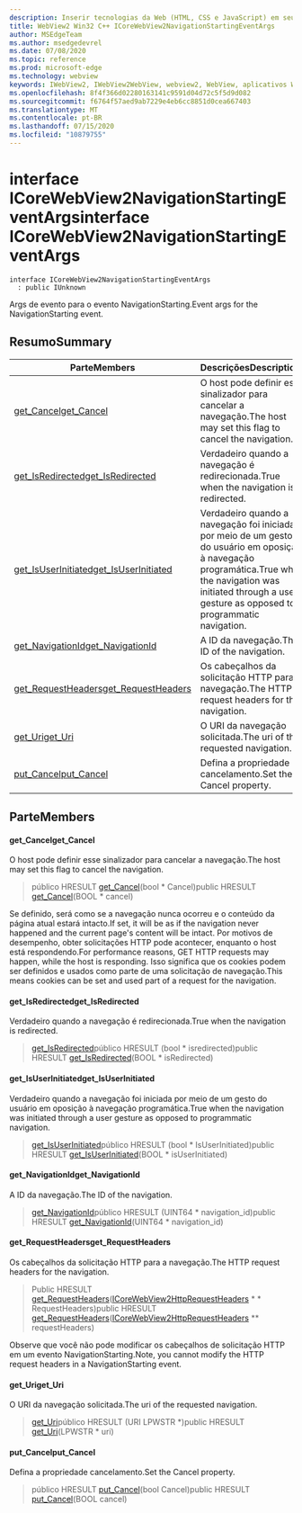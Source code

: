 ```yaml
---
description: Inserir tecnologias da Web (HTML, CSS e JavaScript) em seus aplicativos nativos com o controle WebView2 do Microsoft Edge
title: WebView2 Win32 C++ ICoreWebView2NavigationStartingEventArgs
author: MSEdgeTeam
ms.author: msedgedevrel
ms.date: 07/08/2020
ms.topic: reference
ms.prod: microsoft-edge
ms.technology: webview
keywords: IWebView2, IWebView2WebView, webview2, WebView, aplicativos Win32, Win32, Edge, ICoreWebView2, ICoreWebView2Controller, controle do navegador, HTML Edge, ICoreWebView2NavigationStartingEventArgs
ms.openlocfilehash: 8f4f366d02280163141c9591d04d72c5f5d9d082
ms.sourcegitcommit: f6764f57aed9ab7229e4eb6cc8851d0cea667403
ms.translationtype: MT
ms.contentlocale: pt-BR
ms.lasthandoff: 07/15/2020
ms.locfileid: "10879755"
---
```

# <span data-ttu-id="7c0a6-104">interface ICoreWebView2NavigationStartingEventArgs</span><span class="sxs-lookup"><span data-stu-id="7c0a6-104">interface ICoreWebView2NavigationStartingEventArgs</span></span> 

```
interface ICoreWebView2NavigationStartingEventArgs
  : public IUnknown
```

<span data-ttu-id="7c0a6-105">Args de evento para o evento NavigationStarting.</span><span class="sxs-lookup"><span data-stu-id="7c0a6-105">Event args for the NavigationStarting event.</span></span>

## <span data-ttu-id="7c0a6-106">Resumo</span><span class="sxs-lookup"><span data-stu-id="7c0a6-106">Summary</span></span>

 <span data-ttu-id="7c0a6-107">Parte</span><span class="sxs-lookup"><span data-stu-id="7c0a6-107">Members</span></span>                        | <span data-ttu-id="7c0a6-108">Descrições</span><span class="sxs-lookup"><span data-stu-id="7c0a6-108">Descriptions</span></span>
--------------------------------|---------------------------------------------
[<span data-ttu-id="7c0a6-109">get_Cancel</span><span class="sxs-lookup"><span data-stu-id="7c0a6-109">get_Cancel</span></span>](#get_cancel) | <span data-ttu-id="7c0a6-110">O host pode definir esse sinalizador para cancelar a navegação.</span><span class="sxs-lookup"><span data-stu-id="7c0a6-110">The host may set this flag to cancel the navigation.</span></span>
[<span data-ttu-id="7c0a6-111">get_IsRedirected</span><span class="sxs-lookup"><span data-stu-id="7c0a6-111">get_IsRedirected</span></span>](#get_isredirected) | <span data-ttu-id="7c0a6-112">Verdadeiro quando a navegação é redirecionada.</span><span class="sxs-lookup"><span data-stu-id="7c0a6-112">True when the navigation is redirected.</span></span>
[<span data-ttu-id="7c0a6-113">get_IsUserInitiated</span><span class="sxs-lookup"><span data-stu-id="7c0a6-113">get_IsUserInitiated</span></span>](#get_isuserinitiated) | <span data-ttu-id="7c0a6-114">Verdadeiro quando a navegação foi iniciada por meio de um gesto do usuário em oposição à navegação programática.</span><span class="sxs-lookup"><span data-stu-id="7c0a6-114">True when the navigation was initiated through a user gesture as opposed to programmatic navigation.</span></span>
[<span data-ttu-id="7c0a6-115">get_NavigationId</span><span class="sxs-lookup"><span data-stu-id="7c0a6-115">get_NavigationId</span></span>](#get_navigationid) | <span data-ttu-id="7c0a6-116">A ID da navegação.</span><span class="sxs-lookup"><span data-stu-id="7c0a6-116">The ID of the navigation.</span></span>
[<span data-ttu-id="7c0a6-117">get_RequestHeaders</span><span class="sxs-lookup"><span data-stu-id="7c0a6-117">get_RequestHeaders</span></span>](#get_requestheaders) | <span data-ttu-id="7c0a6-118">Os cabeçalhos da solicitação HTTP para a navegação.</span><span class="sxs-lookup"><span data-stu-id="7c0a6-118">The HTTP request headers for the navigation.</span></span>
[<span data-ttu-id="7c0a6-119">get_Uri</span><span class="sxs-lookup"><span data-stu-id="7c0a6-119">get_Uri</span></span>](#get_uri) | <span data-ttu-id="7c0a6-120">O URI da navegação solicitada.</span><span class="sxs-lookup"><span data-stu-id="7c0a6-120">The uri of the requested navigation.</span></span>
[<span data-ttu-id="7c0a6-121">put_Cancel</span><span class="sxs-lookup"><span data-stu-id="7c0a6-121">put_Cancel</span></span>](#put_cancel) | <span data-ttu-id="7c0a6-122">Defina a propriedade cancelamento.</span><span class="sxs-lookup"><span data-stu-id="7c0a6-122">Set the Cancel property.</span></span>

## <span data-ttu-id="7c0a6-123">Parte</span><span class="sxs-lookup"><span data-stu-id="7c0a6-123">Members</span></span>

#### <span data-ttu-id="7c0a6-124">get_Cancel</span><span class="sxs-lookup"><span data-stu-id="7c0a6-124">get_Cancel</span></span> 

<span data-ttu-id="7c0a6-125">O host pode definir esse sinalizador para cancelar a navegação.</span><span class="sxs-lookup"><span data-stu-id="7c0a6-125">The host may set this flag to cancel the navigation.</span></span>

> <span data-ttu-id="7c0a6-126">público HRESULT [get_Cancel](#get_cancel)(bool \* Cancel)</span><span class="sxs-lookup"><span data-stu-id="7c0a6-126">public HRESULT [get_Cancel](#get_cancel)(BOOL \* cancel)</span></span>

<span data-ttu-id="7c0a6-127">Se definido, será como se a navegação nunca ocorreu e o conteúdo da página atual estará intacto.</span><span class="sxs-lookup"><span data-stu-id="7c0a6-127">If set, it will be as if the navigation never happened and the current page's content will be intact.</span></span> <span data-ttu-id="7c0a6-128">Por motivos de desempenho, obter solicitações HTTP pode acontecer, enquanto o host está respondendo.</span><span class="sxs-lookup"><span data-stu-id="7c0a6-128">For performance reasons, GET HTTP requests may happen, while the host is responding.</span></span> <span data-ttu-id="7c0a6-129">Isso significa que os cookies podem ser definidos e usados como parte de uma solicitação de navegação.</span><span class="sxs-lookup"><span data-stu-id="7c0a6-129">This means cookies can be set and used part of a request for the navigation.</span></span>

#### <span data-ttu-id="7c0a6-130">get_IsRedirected</span><span class="sxs-lookup"><span data-stu-id="7c0a6-130">get_IsRedirected</span></span> 

<span data-ttu-id="7c0a6-131">Verdadeiro quando a navegação é redirecionada.</span><span class="sxs-lookup"><span data-stu-id="7c0a6-131">True when the navigation is redirected.</span></span>

> <span data-ttu-id="7c0a6-132">[get_IsRedirected](#get_isredirected)público HRESULT (bool \* isredirected)</span><span class="sxs-lookup"><span data-stu-id="7c0a6-132">public HRESULT [get_IsRedirected](#get_isredirected)(BOOL \* isRedirected)</span></span>

#### <span data-ttu-id="7c0a6-133">get_IsUserInitiated</span><span class="sxs-lookup"><span data-stu-id="7c0a6-133">get_IsUserInitiated</span></span> 

<span data-ttu-id="7c0a6-134">Verdadeiro quando a navegação foi iniciada por meio de um gesto do usuário em oposição à navegação programática.</span><span class="sxs-lookup"><span data-stu-id="7c0a6-134">True when the navigation was initiated through a user gesture as opposed to programmatic navigation.</span></span>

> <span data-ttu-id="7c0a6-135">[get_IsUserInitiated](#get_isuserinitiated)público HRESULT (bool \* IsUserInitiated)</span><span class="sxs-lookup"><span data-stu-id="7c0a6-135">public HRESULT [get_IsUserInitiated](#get_isuserinitiated)(BOOL \* isUserInitiated)</span></span>

#### <span data-ttu-id="7c0a6-136">get_NavigationId</span><span class="sxs-lookup"><span data-stu-id="7c0a6-136">get_NavigationId</span></span> 

<span data-ttu-id="7c0a6-137">A ID da navegação.</span><span class="sxs-lookup"><span data-stu-id="7c0a6-137">The ID of the navigation.</span></span>

> <span data-ttu-id="7c0a6-138">[get_NavigationId](#get_navigationid)público HRESULT (UINT64 \* navigation_id)</span><span class="sxs-lookup"><span data-stu-id="7c0a6-138">public HRESULT [get_NavigationId](#get_navigationid)(UINT64 \* navigation_id)</span></span>

#### <span data-ttu-id="7c0a6-139">get_RequestHeaders</span><span class="sxs-lookup"><span data-stu-id="7c0a6-139">get_RequestHeaders</span></span> 

<span data-ttu-id="7c0a6-140">Os cabeçalhos da solicitação HTTP para a navegação.</span><span class="sxs-lookup"><span data-stu-id="7c0a6-140">The HTTP request headers for the navigation.</span></span>

> <span data-ttu-id="7c0a6-141">Public HRESULT [get_RequestHeaders](#get_requestheaders)([ICoreWebView2HttpRequestHeaders](icorewebview2httprequestheaders.md) \* \* RequestHeaders)</span><span class="sxs-lookup"><span data-stu-id="7c0a6-141">public HRESULT [get_RequestHeaders](#get_requestheaders)([ICoreWebView2HttpRequestHeaders](icorewebview2httprequestheaders.md) \*\* requestHeaders)</span></span>

<span data-ttu-id="7c0a6-142">Observe que você não pode modificar os cabeçalhos de solicitação HTTP em um evento NavigationStarting.</span><span class="sxs-lookup"><span data-stu-id="7c0a6-142">Note, you cannot modify the HTTP request headers in a NavigationStarting event.</span></span>

#### <span data-ttu-id="7c0a6-143">get_Uri</span><span class="sxs-lookup"><span data-stu-id="7c0a6-143">get_Uri</span></span> 

<span data-ttu-id="7c0a6-144">O URI da navegação solicitada.</span><span class="sxs-lookup"><span data-stu-id="7c0a6-144">The uri of the requested navigation.</span></span>

> <span data-ttu-id="7c0a6-145">[get_Uri](#get_uri)público HRESULT (URI LPWSTR \*)</span><span class="sxs-lookup"><span data-stu-id="7c0a6-145">public HRESULT [get_Uri](#get_uri)(LPWSTR \* uri)</span></span>

#### <span data-ttu-id="7c0a6-146">put_Cancel</span><span class="sxs-lookup"><span data-stu-id="7c0a6-146">put_Cancel</span></span> 

<span data-ttu-id="7c0a6-147">Defina a propriedade cancelamento.</span><span class="sxs-lookup"><span data-stu-id="7c0a6-147">Set the Cancel property.</span></span>

> <span data-ttu-id="7c0a6-148">público HRESULT [put_Cancel](#put_cancel)(bool Cancel)</span><span class="sxs-lookup"><span data-stu-id="7c0a6-148">public HRESULT [put_Cancel](#put_cancel)(BOOL cancel)</span></span>

